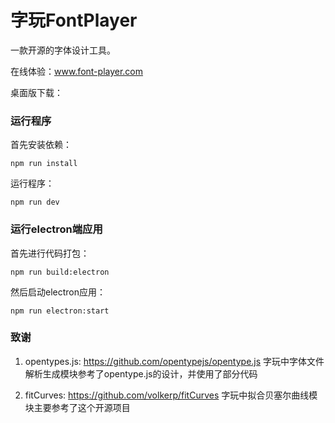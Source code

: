 # 字玩FontPlayer
一款开源的字体设计工具。

在线体验：www.font-player.com

桌面版下载：

### 运行程序
首先安装依赖：
```
npm run install
```
运行程序：
```
npm run dev
```

### 运行electron端应用
首先进行代码打包：
```
npm run build:electron
```

然后启动electron应用：
```
npm run electron:start
```

### 致谢
1. opentypes.js: https://github.com/opentypejs/opentype.js
字玩中字体文件解析生成模块参考了opentype.js的设计，并使用了部分代码

2. fitCurves: https://github.com/volkerp/fitCurves
字玩中拟合贝塞尔曲线模块主要参考了这个开源项目